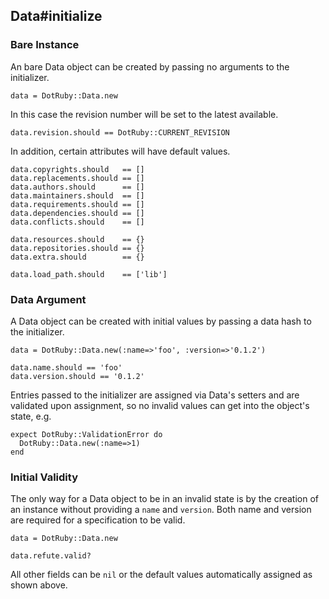 ## Data#initialize

### Bare Instance

An bare Data object can be created by passing no arguments
to the initializer.

    data = DotRuby::Data.new

In this case the revision number will be set to the latest available.

    data.revision.should == DotRuby::CURRENT_REVISION

In addition, certain attributes will have default values.

    data.copyrights.should   == []
    data.replacements.should == []
    data.authors.should      == []
    data.maintainers.should  == []
    data.requirements.should == []
    data.dependencies.should == []
    data.conflicts.should    == []

    data.resources.should    == {}
    data.repositories.should == {}
    data.extra.should        == {}

    data.load_path.should    == ['lib']

### Data Argument

A Data object can be created with initial values by passing a data
hash to the initializer.

    data = DotRuby::Data.new(:name=>'foo', :version=>'0.1.2')

    data.name.should == 'foo'
    data.version.should == '0.1.2'

Entries passed to the initializer are assigned via Data's setters
and are validated upon assignment, so no invalid values can get into the
object's state, e.g.

    expect DotRuby::ValidationError do
      DotRuby::Data.new(:name=>1)
    end

### Initial Validity 

The only way for a Data object to be in an invalid state is
by the creation of an instance without providing a `name` and `version`.
Both name and version are required for a specification to be valid.

    data = DotRuby::Data.new

    data.refute.valid?

All other fields can be `nil` or the default values automatically assigned
as shown above.

